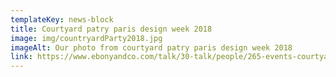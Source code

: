 ```yaml
---
templateKey: news-block
title: Courtyard patry paris design week 2018
image: img/countryardParty2018.jpg
imageAlt: Our photo from courtyard patry paris design week 2018
link: https://www.ebonyandco.com/talk/30-talk/people/265-events-courtyard-party-paris-design-week-2018
---
```


